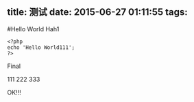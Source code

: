 title: 测试
date: 2015-06-27 01:11:55
tags:
---

#Hello World
Hah1

```
<?php
echo 'Hello World111';
?>
```
Final

111
222
333

OK!!!
